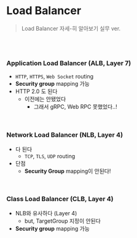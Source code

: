 # Load Balancer

> Load Balancer 자세-히 알아보기 실무 ver.

<br>

<br>

### Application Load Balancer (ALB, Layer 7)

- `HTTP`, `HTTPS`, `Web Socket` routing
- **Security group** mapping 가능
- HTTP 2.0 도 된다
  - 이전에는 안됐었다
    - 그래서 gRPC, Web RPC 못했었다..!

<br>

### Network Load Balancer (NLB, Layer 4)

- 다 된다
  - `TCP`, `TLS`, `UDP` routing
- 단점
  - **Security Group** mapping이 안된다!

<br>

### Class Load Balancer (CLB, Layer 4)

- NLB와 유사하다 (Layer 4)
  - but, TargetGroup 지정이 안된다
- **Security group** mapping 가능